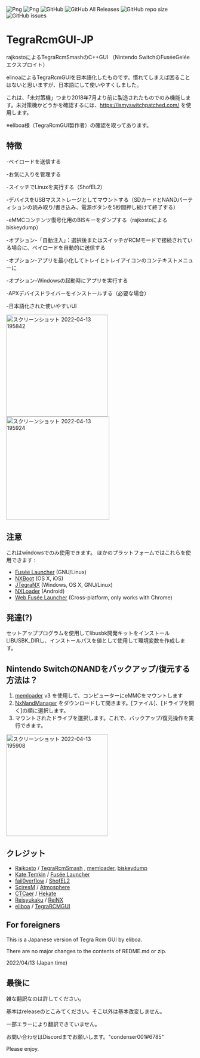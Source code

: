 ![Png](https://img.shields.io/badge/platform-windows-lightgrey)
![Png](https://img.shields.io/badge/latest%20stable%20release-2.6-yellow)
![GitHub](https://img.shields.io/github/license/eliboa/TegraRcmGUI)
![GitHub All Releases](https://img.shields.io/github/downloads/eliboa/TegraRcmGUI/total)
![GitHub repo size](https://img.shields.io/github/repo-size/eliboa/TegraRcmGUI)
![GitHub issues](https://img.shields.io/github/issues/eliboa/TegraRcmGUI)

# TegraRcmGUI-JP
rajkostoによるTegraRcmSmashのC++GUI （Nintendo SwitchのFuséeGeléeエクスプロイト）

elinoaによるTegraRcmGUIを日本語化したものです。慣れてしまえば困ることはないと思いますが、日本語にして使いやすくしました。

これは、「未対策機」つまり2018年7月より前に製造されたものでのみ機能します。未対策機かどうかを確認するには、https://ismyswitchpatched.com/ を使用します。

※eliboa様（TegraRcmGUI製作者）の確認を取ってあります。
## 特徴
-ペイロードを送信する

-お気に入りを管理する

-スイッチでLinuxを実行する（ShofEL2）

-デバイスをUSBマスストレージとしてマウントする（SDカードとNANDパーティションの読み取り/書き込み、電源ボタンを5秒間押し続けて終了する）

-eMMCコンテンツ復号化用のBISキーをダンプする（rajkostoによるbiskeydump）

-オプション-「自動注入」：選択後またはスイッチがRCMモードで接続されている場合に、ペイロードを自動的に送信する

-オプション-アプリを最小化してトレイとトレイアイコンのコンテキストメニューに

-オプション-Windowsの起動時にアプリを実行する

-APXデバイスドライバーをインストールする（必要な場合）

-日本語化された使いやすいUI

<img width="272" alt="スクリーンショット 2022-04-13 195842" src="https://user-images.githubusercontent.com/103568351/163166460-71944b81-2ecb-486f-8a24-9f304b39b075.png"><img width="276" alt="スクリーンショット 2022-04-13 195924" src="https://user-images.githubusercontent.com/103568351/163166377-5d813ecb-b58e-4e4f-b910-4b0550475d38.png">

## 注意
これはwindowsでのみ使用できます。 
ほかのプラットフォームではこれらを使用できます :
- [Fusée Launcher](https://github.com/Cease-and-DeSwitch/fusee-launcher) (GNU/Linux)
- [NXBoot](https://mologie.github.io/nxboot/) (OS X, iOS)
- [JTegraNX](https://github.com/dylwedma11748/JTegraNX) (Windows, OS X, GNU/Linux)
- [NXLoader](https://github.com/DavidBuchanan314/NXLoader) (Android)
- [Web Fusée Launcher](https://fusee-gelee.firebaseapp.com/) (Cross-platform, only works with Chrome)


## 発達(?)
セットアッププログラムを使用してlibusbk開発キットをインストールLIBUSBK_DIRし、インストールパスを値として使用して環境変数を作成します。

## Nintendo SwitchのNANDをバックアップ/復元する方法は？

 1) [memloader](https://github.com/rajkosto/memloader) v3 を使用して、コンピューターにeMMCをマウントします
 2) [NxNandManager](https://github.com/eliboa/NxNandManager) をダウンロードして開きます。[ファイル]、[ドライブを開く]の順に選択します。
 3) マウントされたドライブを選択します。これで、バックアップ/復元操作を実行できます。  

<img width="272" alt="スクリーンショット 2022-04-13 195908" src="https://user-images.githubusercontent.com/103568351/163166631-83ef1bd3-fe91-47ab-8450-4f80f2b23718.png">

## クレジット
- [Rajkosto](https://github.com/rajkosto) / [TegraRcmSmash](https://github.com/rajkosto/TegraRcmSmash) , [memloader](https://github.com/rajkosto/memloader), [biskeydump](https://github.com/rajkosto/biskeydump)
- [Kate Temkin](https://github.com/ktemkin) / [Fusée Launcher](https://github.com/Cease-and-DeSwitch/fusee-launcher)
- [fail0verflow](https://github.com/fail0verflow) / [ShofEL2](https://github.com/fail0verflow/shofel2)
- [SciresM](https://github.com/SciresM) / [Atmosphere](https://github.com/Atmosphere-NX/Atmosphere)
- [CTCaer](https://github.com/CTCaer/hekate)  / [Hekate](https://github.com/CTCaer/hekate)
- [Reisyukaku](https://github.com/Reisyukaku/) / [ReiNX](https://github.com/Reisyukaku/ReiNX)
- [eliboa](https://github.com/eliboa) / [TegraRCMGUI](https://github.com/eliboa/TegraRcmGUI)

## For foreigners
This is a Japanese version of Tegra Rcm GUI by eliboa.

There are no major changes to the contents of REDME.md or zip.

2022/04/13 (Japan time)

## 最後に
雑な翻訳なのは許してください。

基本はreleaseのとこみてください。そこ以外は基本改変しません。

一部エラーにより翻訳できていません。

お問い合わせはDiscordまでお願いします。"condenser001#6785"

Please enjoy.
